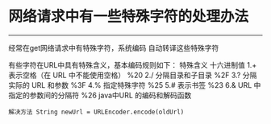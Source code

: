 # 网络请求中有一些特殊字符的处理办法
***
经常在get网络请求中有特殊字符，系统编码 自动转译这些特殊字符

有些字符在URL中具有特殊含义，基本编码规则如下：
特殊含义 十六进制值
1.+ 表示空格（在 URL 中不能使用空格） %20
2./ 分隔目录和子目录 %2F
3.? 分隔实际的 URL 和参数 %3F
4.% 指定特殊字符 %25
5.# 表示书签 %23
6.& URL 中指定的参数间的分隔符 %26
java中URL 的编码和解码函数

`解决方法 String newUrl = URLEncoder.encode(oldUrl)`